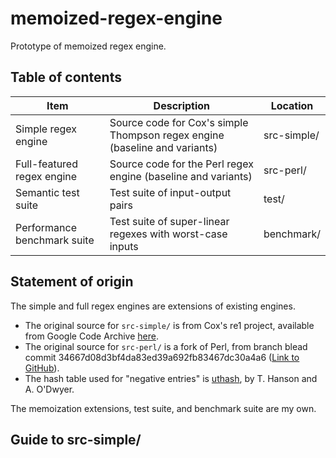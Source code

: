 # memoized-regex-engine

Prototype of memoized regex engine.

## Table of contents

| Item | Description | Location |
|------|-------------|----------|
| Simple regex engine | Source code for Cox's simple Thompson regex engine (baseline and variants)      | src-simple/ |
| Full-featured regex engine | Source code for the Perl regex engine (baseline and variants)      | src-perl/ |
| Semantic test suite         | Test suite of input-output pairs                          | test/ |
| Performance benchmark suite | Test suite of super-linear regexes with worst-case inputs | benchmark/ |

## Statement of origin

The simple and full regex engines are extensions of existing engines.
  - The original source for `src-simple/` is from Cox's re1 project, available from Google Code Archive [here](https://code.google.com/archive/p/re1/).
  - The original source for `src-perl/` is a fork of Perl, from branch blead commit 34667d08d3bf4da83ed39a692fb83467dc30a4a6 ([Link to GitHub](https://github.com/Perl/perl5/commit/34667d08d3bf4da83ed39a692fb83467dc30a4a6)).
  - The hash table used for "negative entries" is [uthash](https://github.com/troydhanson/uthash), by T. Hanson and A. O'Dwyer.

The memoization extensions, test suite, and benchmark suite are my own.

## Guide to src-simple/

